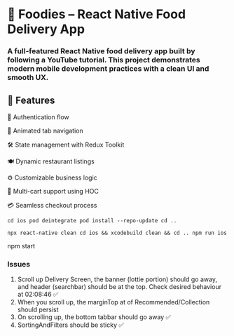 # 🍔 Foodies – React Native Food Delivery App

### A full-featured React Native food delivery app built by following a YouTube tutorial. This project demonstrates modern mobile development practices with a clean UI and smooth UX.

## 🚀 Features

🔐 Authentication flow

🧭 Animated tab navigation

🛠️ State management with Redux Toolkit

🍽️ Dynamic restaurant listings

⚙️ Customizable business logic

🛒 Multi-cart support using HOC

💳 Seamless checkout process

``
cd ios
pod deintegrate
pod install --repo-update
cd ..
``

``
npx react-native clean
cd ios && xcodebuild clean && cd ..
npm run ios
``

npm start

### Issues
1. Scroll up Delivery Screen, the banner (lottie portion) should go away, and header (searchbar) should be at the top. Check desired behaviour at 02:08:46 ✅
2. When you scroll up, the marginTop at of Recommended/Collection should persist
3. On scrolling up, the bottom tabbar should go away ✅
4. SortingAndFilters should be sticky ✅

